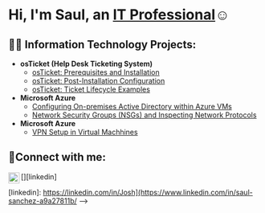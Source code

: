 <h1>Hi, I'm Saul, an <a href="https://www.linkedin.com/in/saul-sanchez-a9a27811b/">IT Professional</a>☺</h1>

<h2>👨‍💻 Information Technology Projects:</h2>

- <b>osTicket (Help Desk Ticketing System)</b>
  - [osTicket: Prerequisites and Installation](https://github.com/Flow-Ting/osTicket-Prerequisites-and-Installation)
  - [osTicket: Post-Installation Configuration]([https://github.com/joshmadakorcc/post-install-config](https://github.com/Flow-Ting/osTicket-Post-Installation-Configuration))
  - [osTicket: Ticket Lifecycle Examples](https://github.com/Flow-Ting/osTicket-Ticket-Lifecycle-Examples)
- <b>Microsoft Azure</b>
  - [Configuring On-premises Active Directory within Azure VMs](https://github.com/Flow-Ting/Setting-Up-Active-Directory-using-Azure-VMs)
  - [Network Security Groups (NSGs) and Inspecting Network Protocols]([https://github.com/joshmadakorcc/azure-network-protocols](https://github.com/Flow-Ting/Network-Security-Groups-NSGs-))
- <b>Microsoft Azure</b>
  - [VPN Setup in Virtual Machhines](https://github.com/Flow-Ting/VPN)


<h2>🤳Connect with me:</h2>

[<img align="left" alt="Josh | LinkedIn" width="22px" src="https://cdn.jsdelivr.net/npm/simple-icons@v3/icons/linkedin.svg" />][linkedin]



[linkedin]: https://linkedin.com/in/Josh](https://www.linkedin.com/in/saul-sanchez-a9a27811b/
-->
